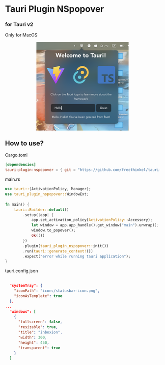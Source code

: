 # Tauri Plugin NSpopover

### for Tauri v2

Only for MacOS

<div style="display: flex; justify-content: center;">
  <img src="./screenshots/example.png" width="300"/>
</div>

## How to use?

Cargo.toml

```toml
[dependencies]
tauri-plugin-nspopover = { git = "https://github.com/freethinkel/tauri-nspopover-plugin.git" }
```

main.rs

```rust
use tauri::{ActivationPolicy, Manager};
use tauri_plugin_nspopover::WindowExt;

fn main() {
    tauri::Builder::default()
        .setup(|app| {
            app.set_activation_policy(ActivationPolicy::Accessory);
            let window = app.app_handle().get_window("main").unwrap();
            window.to_popover();
            Ok(())
        })
        .plugin(tauri_plugin_nspopover::init())
        .run(tauri::generate_context!())
        .expect("error while running tauri application");
}
```

tauri.config.json

```json

  "systemTray": {
    "iconPath": "icons/statusbar-icon.png",
    "iconAsTemplate": true
  },
...
  "windows": [
    {
      "fullscreen": false,
      "resizable": true,
      "title": "inboxion",
      "width": 300,
      "height": 450,
      "transparent": true
    }
  ]
```
